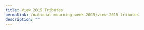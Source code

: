 ```yaml
---
title: View 2015 Tributes
permalink: /national-mourning-week-2015/view-2015-tributes
description: ""
---
```

